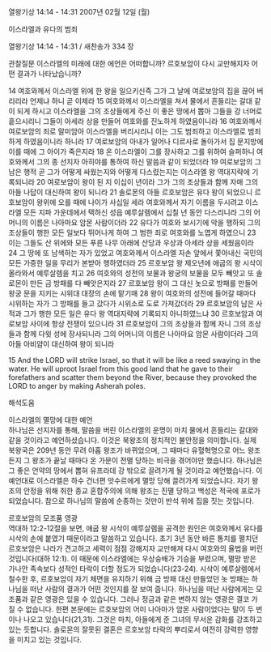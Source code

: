 열왕기상 14:14 - 14:31 
2007년 02월 12일 (월)

이스라엘과 유다의 범죄



열왕기상 14:14 - 14:31 / 새찬송가 334 장


관찰질문
이스라엘의 미래에 대한 에언은 어떠합니까?
르호보암이 다시 교만해지자 어떤 결과가 나타났습니까?

14 여호와께서 이스라엘 위에 한 왕을 일으키신즉 그가 그 날에 여로보암의 집을 끊어 버리리라 언제냐 하니 곧 이제라 15 여호와께서 이스라엘을 쳐서 물에서 흔들리는 갈대 같이 되게 하시고 이스라엘을 그의 조상들에게 주신 이 좋은 땅에서 뽑아 그들을 강 너머로 흩으시리니 그들이 아세라 상을 만들어 여호와를 진노하게 하였음이니라 16 여호와께서 여로보암의 죄로 말미암아 이스라엘을 버리시리니 이는 그도 범죄하고 이스라엘로 범죄하게 하였음이니라 하니라 17 여로보암의 아내가 일어나 디르사로 돌아가서 집 문지방에 이를 때에 그 아이가 죽은지라 18 온 이스라엘이 그를 장사하고 그를 위하여 슬퍼하니 여호와께서 그의 종 선지자 아히야를 통하여 하신 말씀과 같이 되었더라 19 여로보암의 그 남은 행적 곧 그가 어떻게 싸웠는지와 어떻게 다스렸는지는 이스라엘 왕 역대지략에 기록되니라 20 여로보암이 왕이 된 지 이십이 년이라 그가 그의 조상들과 함께 자매 그의 아들 나답이 대신하여 왕이 되니라 
21 솔로몬의 아들 르호보암은 유다 왕이 되었으니 르호보암이 왕위에 오를 때에 나이가 사십일 세라 여호와께서 자기 이름을 두시려고 이스라엘 모든 지파 가운데에서 택하신 성읍 예루살렘에서 십칠 년 동안 다스리니라 그의 어머니의 이름은 나아마요 암몬 사람이더라 22 유다가 여호와 보시기에 악을 행하되 그의 조상들이 행한 모든 일보다 뛰어나게 하여 그 범한 죄로 여호와를 노엽게 하였으니 23 이는 그들도 산 위에와 모든 푸른 나무 아래에 산당과 우상과 아세라 상을 세웠음이라 24 그 땅에 또 남색하는 자가 있었고 여호와께서 이스라엘 자손 앞에서 쫓아내신 국민의 모든 가증한 일을 무리가 본받아 행하였더라 25 르호보암 왕 제오년에 애굽의 왕 시삭이 올라와서 예루살렘을 치고 26 여호와의 성전의 보물과 왕궁의 보물을 모두 빼앗고 또 솔로몬이 만든 금 방패를 다 빼앗은지라 27 르호보암 왕이 그 대신 놋으로 방패를 만들어 왕궁 문을 지키는 시위대 대장의 손에 맡기매 28 왕이 여호와의 성전에 들어갈 때마다 시위하는 자가 그 방패를 들고 갔다가 시위소로 도로 가져갔더라 29 르호보암의 남은 사적과 그가 행한 모든 일은 유다 왕 역대지략에 기록되지 아니하였느냐 30 르호보암과 여로보암 사이에 항상 전쟁이 있으니라 31 르호보암이 그의 조상들과 함께 자니 그의 조상들과 함께 다윗 성에 장사되니라 그의 어머니의 이름은 나아마요 암몬 사람이더라 그의 아들 아비얌이 대신하여 왕이 되니라 

15 And the LORD will strike Israel, so that it will be like a reed swaying in the water. He will uproot Israel from this good land that he gave to their forefathers and scatter them beyond the River, because they provoked the LORD to anger by making Asherah poles.

해석도움





이스라엘의 멸망에 대한 예언  
하나님은 선지자를 통해, 말씀을 버린 이스라엘의 운명이 마치 물에서 흔들리는 갈대와 같을 것이라고 예언하셨습니다. 이것은 북왕조의 정치적인 불안정을 의미합니다. 실제 북왕국은 209년 동안 무려 아홉 왕조가 바뀌었으며, 그 때마다 유혈혁명으로 어느 왕조든지 그 왕조가 끝날 때마다 온 가문이 전멸 당하는 비극을 겪어야만 했습니다. 하나님은 그 좋은 언약의 땅에서 뽑혀 유프라데 강 밖으로 끌려가게 될 것이라고 예언했습니다. 이 예언대로 이스라엘은 하수 건너편 앗수르에게 멸망 당해 끌려가게 되었습니다. 자기 왕조의 안정을 위해 취한 종교 혼합주의에 의해 왕조는 진멸 당하고 백성은 적국에 포로가 되었습니다. 참으로 하나님의 말씀에 순종하는 것만이 반석 위에 집을 짓는 것입니다.    

르호보암의 모조품 영광  
역대하 12:2-12절을 보면, 애굽 왕 시삭이 예루살렘을 공격한 원인은 여호와께서 유다를 시삭의 손에 붙였기 때문이라고 말씀하고 있습니다. 초기 3년 동안 바른 통치를 펼치던 르호보암은 나라가 견고하고 세력이 점점 강해지자 교만해져 다시 여호와의 율법을 버린 것입니다(대하 12:1). 이 때문에 이스라엘에는 우상숭배가 기승을 부렸으며, 멸망 받은 가나안 족속보다 성적인 타락이 더할 정도가 되었습니다(23-24). 시삭이 예루살렘에서 철수한 후, 르호보암이 자기 체면을 유지하기 위해 금 방패 대신 만들었던 놋 방패는 하나님을 떠난 사람의 결과가 어떤 것인지를 잘 보여 줍니다. 하나님을 떠난 사람에게는 모조품과 같은 영광은 있을 수 있습니다. 그러나 정금과 같은 변하지 않는 영광은 결코 가질 수 없습니다. 한편 본문에는 르호보암의 어미 나아마가 암몬 사람이었다는 말이 두 번이나 나오고 있습니다(21,31). 그것은 마치, 아들에게 준 그녀의 무서운 감화를 강조하고 있는 듯합니다. 솔로몬의 잘못된 결혼은 르호보암 타락의 뿌리로서 여전히 강력한 영향을 미치고 있는 것입니다.